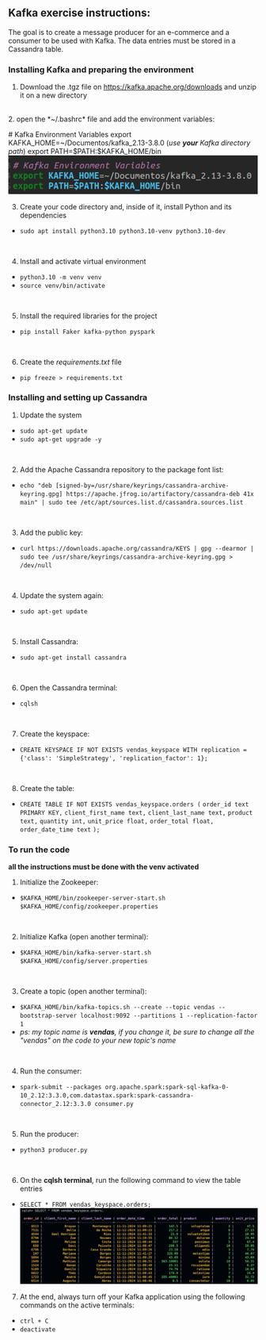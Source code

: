 ## Kafka exercise instructions:

The goal is to create a message producer for an e-commerce and a consumer to be used with Kafka. The data entries must be stored in a Cassandra table.

### Installing Kafka and preparing the environment
1. Download the .tgz file on https://kafka.apache.org/downloads and unzip it on a new directory 
</br>
2. open the *~/.bashrc* file and add the environment variables:

\# Kafka Environment Variables
export KAFKA_HOME=~/Documentos/kafka_2.13-3.8.0 (*use **your** Kafka directory path*)
export PATH=\$PATH:$KAFKA_HOME/bin
![Kafka Environment Variables](image.png)
</br>

3. Create your code directory and, inside of it, install Python and its dependencies
- `sudo apt install python3.10 python3.10-venv python3.10-dev`
</br>

4. Install and activate virtual environment
- `python3.10 -m venv venv`
- `source venv/bin/activate`
</br>

5. Install the required libraries for the project
- `pip install Faker kafka-python pyspark`
</br>

6. Create the *requirements.txt* file
- `pip freeze > requirements.txt`

### Installing and setting up Cassandra
1. Update the system
- `sudo apt-get update`
- `sudo apt-get upgrade -y`
</br>

2. Add the Apache Cassandra repository to the package font list:
- `echo "deb [signed-by=/usr/share/keyrings/cassandra-archive-keyring.gpg] https://apache.jfrog.io/artifactory/cassandra-deb 41x main" | sudo tee /etc/apt/sources.list.d/cassandra.sources.list`
</br>

3. Add the public key:
- `curl https://downloads.apache.org/cassandra/KEYS | gpg --dearmor | sudo tee /usr/share/keyrings/cassandra-archive-keyring.gpg > /dev/null`
</br>

4. Update the system again:
- `sudo apt-get update`
</br>

5. Install Cassandra:
- `sudo apt-get install cassandra`
</br>

6. Open the Cassandra terminal:
- `cqlsh`
</br>

7. Create the keyspace:
- `CREATE KEYSPACE IF NOT EXISTS vendas_keyspace WITH replication = {'class': 'SimpleStrategy', 'replication_factor': 1};`
</br>

8. Create the table:
- `CREATE TABLE IF NOT EXISTS vendas_keyspace.orders (`
   `order_id text PRIMARY KEY,`
   `client_first_name text,`
   `client_last_name text,`
   `product text,`
   `quantity int,`
   `unit_price float,`
   `order_total float,`
   `order_date_time text`
   `);`

### To run the code 
**all the instructions must be done with the venv activated**

1. Initialize the Zookeeper:
- `$KAFKA_HOME/bin/zookeeper-server-start.sh $KAFKA_HOME/config/zookeeper.properties`
</br>

2. Initialize Kafka (open another terminal):
- `$KAFKA_HOME/bin/kafka-server-start.sh $KAFKA_HOME/config/server.properties`
</br>

3. Create a topic (open another terminal):
- `$KAFKA_HOME/bin/kafka-topics.sh --create --topic vendas --bootstrap-server localhost:9092 --partitions 1 --replication-factor 1`
- *ps: my topic name is **vendas**, if you change it, be sure to change all the "vendas" on the code to your new topic's name*
</br>

4. Run the consumer:
- `spark-submit --packages org.apache.spark:spark-sql-kafka-0-10_2.12:3.3.0,com.datastax.spark:spark-cassandra-connector_2.12:3.3.0 consumer.py`
</br>

5. Run the producer:
- `python3 producer.py`
</br>

6. On the **cqlsh terminal**, run the following command to view the table entries 
- `SELECT * FROM vendas_keyspace.orders;`
![table entries](image-2.png)

7. At the end, always turn off your Kafka application using the following commands on the active terminals:
- `ctrl + C`
- `deactivate`
